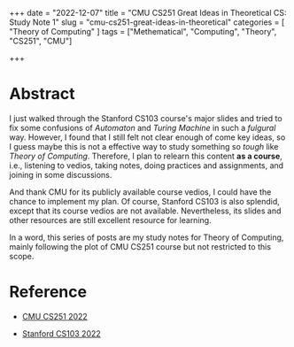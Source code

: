 +++
date = "2022-12-07"
title = "CMU CS251 Great Ideas in Theoretical CS: Study Note 1"
slug = "cmu-cs251-great-ideas-in-theoretical"
categories = [ "Theory of Computing" ]
tags = ["Methematical", "Computing", "Theory", "CS251", "CMU"]

+++

# Abstract

I just walked through the Stanford CS103 course's major slides and tried to fix some confusions of *Automaton* and *Turing Machine* in such a *fulgural* way. However, I found that I still felt not clear enough of come key ideas, so I guess maybe this is not a effective way to study something so *tough* like *Theory of Computing*. Therefore, I plan to relearn this content **as a course**, i.e., listening to vedios, taking notes, doing practices and assignments, and joining in some discussions. 

And thank CMU for its publicly available course vedios, I could have the chance to implement my plan. Of course, Stanford CS103 is also splendid, except that its course vedios are not available. Nevertheless, its slides and other resources are still excellent resource for learning.

In a word, this series of posts are my study notes for Theory of Computing, mainly following the plot of CMU CS251 course but not restricted to this scope.

# Reference

- [CMU CS251 2022](https://www.cs251.com/modules.html)

- [Stanford CS103 2022](https://web.stanford.edu/class/cs103/)